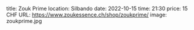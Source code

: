 title: Zouk Prime
location: Silbando
date: 2022-10-15
time: 21:30
price: 15 CHF
URL: https://www.zoukessence.ch/shop/zoukprime/
image: zoukprime.jpg
